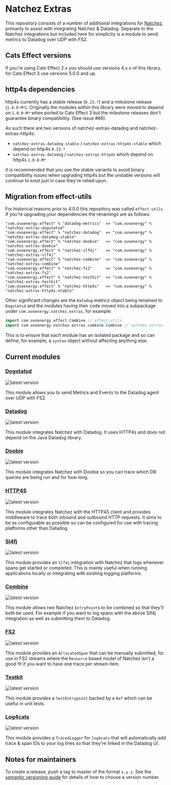# Natchez Extras

This repository consists of a number of additional integrations for [Natchez](https://github.com/tpolecat/natchez),
primarily to assist with integrating Natchez & Datadog. Separate to the Natchez integrations but included here for simplicity
is a module to send metrics to Datadog over UDP with FS2.

## Cats Effect versions

If you're using Cats Effect 2.x you should use versions 4.x.x of this library,
for Cats Effect 3 use versions 5.0.0 and up.

## http4s dependencies

http4s currently has a stable release (`0.23.*`) and a milestone release (`1.0.0-M*`).
Originally the modules within this library were moved to depend on `1.0.0-M*`
when ported to Cats Effect 3 but the milestone releases don't guarantee 
binary compatibility. (See issue #66).

As such there are two versions of natchez-extras-datadog and natchez-extras-http4s:
- `natchez-extras-datadog-stable` / `natchez-extras-http4s-stable` which depend on http4s `0.23.*`
- `natchez-extras-datadog` / `natchez-extras-http4s` which depend on http4s `1.0.0-M*`

It is recommended that you use the stable variants to avoid binary compatibility issues when
upgrading http4s but the unstable versions will continue to exist just in case they're relied upon. 

## Migration from effect-utils

For historical reasons prior to 4.0.0 this repository was called `effect-utils`.
If you're upgrading your dependencies the renamings are as follows:

```
"com.ovoenergy.effect" % "datadog-metrics"  => "com.ovoenergy" % "natchez-extras-dogstatsd"
"com.ovoenergy.effect" % "natchez-datadog"  => "com.ovoenergy" % "natchez-extras-datadog-stable"
"com.ovoenergy.effect" % "natchez-doobie"   => "com.ovoenergy" % "natchez-extras-doobie"
"com.ovoenergy.effect" % "natchez-slf4j"    => "com.ovoenergy" % "natchez-extras-slf4j"
"com.ovoenergy.effect" % "natchez-combine"  => "com.ovoenergy" % "natchez-extras-combine"
"com.ovoenergy.effect" % "natchez-fs2"      => "com.ovoenergy" % "natchez-extras-fs2"
"com.ovoenergy.effect" % "natchez-testkit"  => "com.ovoenergy" % "natchez-extras-testkit"
"com.ovoenergy.effect" % "natchez-http4s"   => "com.ovoenergy" % "natchez-extras-http4s-stable"
```

Other significant changes are the `Datadog` metrics object being renamed to `Dogstatsd` and the
modules having their code moved into a subpackage under `com.ovoenergy.natchez.extras`, for example:

```scala
import com.ovoenergy.effect.Combine // effect-utils
import com.ovoenergy.natchez.extras.combine.Combine // natchez-extras
```

This is to ensure that each module has an isolated package and so can
define, for example, a `syntax` object without affecting anything else.

## Current modules

### [Dogstatsd](https://ovotech.github.io/natchez-extras/docs/)
![latest version](https://index.scala-lang.org/ovotech/natchez-extras/natchez-extras-dogstatsd/latest.svg)

This module allows you to send Metrics and Events to the Datadog agent over UDP with FS2.

### [Datadog](https://ovotech.github.io/natchez-extras/docs/natchez-datadog-stable.html)
![latest version](https://index.scala-lang.org/ovotech/natchez-extras/natchez-extras-datadog-stable/latest.svg)

This module integrates Natchez with Datadog. It uses HTTP4s and does not depend on the Java Datadog library.

### [Doobie](https://ovotech.github.io/natchez-extras/docs/natchez-doobie.html)
![latest version](https://index.scala-lang.org/ovotech/natchez-extras/natchez-extras-doobie/latest.svg)

This module integrates Natchez with Doobie so you can trace which DB queries are being run and for how long.

### [HTTP4S](https://ovotech.github.io/natchez-extras/docs/natchez-http4s-stable.html)
![latest version](https://index.scala-lang.org/ovotech/natchez-extras/natchez-extras-http4s-stable/latest.svg)

This module integrates Natchez with the HTTP4S client and provides middleware to trace both inbound and outbound HTTP requests.
It aims to be as configurable as possible so can be configured for use with tracing platforms other than Datadog.

### [Sl4fj](https://ovotech.github.io/natchez-extras/docs/natchez-slf4j.html)
![latest version](https://index.scala-lang.org/ovotech/natchez-extras/natchez-extras-slf4j/latest.svg)

This module provides an `Slf4j` integration with Natchez that logs whenever spans get started or completed.
This is mainly useful when running applications locally or integrating with existing logging platforms.

### [Combine](https://ovotech.github.io/natchez-extras/docs/natchez-combine.html)
![latest version](https://index.scala-lang.org/ovotech/natchez-extras/natchez-extras-combine/latest.svg)

This module allows two Natchez `EntryPoint`s to be combined so that they'll both be used. For example
if you want to log spans with the above Slf4j integration as well as submitting them to Datadog.

### [FS2](https://ovotech.github.io/natchez-extras/docs/natchez-fs2.html)
![latest version](https://index.scala-lang.org/ovotech/natchez-extras/natchez-extras-fs2/latest.svg)

This module provides an `AllocatedSpan` that can be manually submitted, for use in FS2 streams
where the `Resource` based model of Natchez isn't a good fit if you want to have one trace per stream item.

### [Testkit](https://ovotech.github.io/natchez-extras/docs/natchez-testkit.html)
![latest version](https://index.scala-lang.org/ovotech/natchez-extras/natchez-extras-testkit/latest.svg)

This module provides a `TestEntrypoint` backed by a `Ref` which can be useful in unit tests.

### [Log4cats](https://ovotech.github.io/natchez-extras/docs/natchez-log4cats.html)
![latest version](https://index.scala-lang.org/ovotech/natchez-extras/natchez-extras-log4cats/latest.svg)

This module provides a `TracedLogger` for `log4cats` that will automatically add trace & span IDs
to your log lines so that they're linked in the Datadog UI.

## Notes for maintainers

To create a release, push a tag to master of the format `x.y.z`. See the [semantic versioning guide](https://semver.org/)
for details of how to choose a version number.
